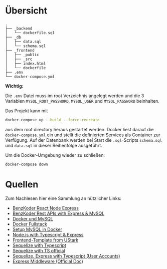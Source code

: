 # Übersicht

```
.
├── _backend
│   └── dockerfile.sql
├── _db
│   ├── data.sql
│   └── schema.sql
├── _frontend
│   ├── _public
│   ├── _src
│   ├── index.html
│   └── dockerfile
├── .env
└── docker-compose.yml
```

**Wichtig:**

Die `.env` Datei muss im root Verzeichnis angelegt werden und die 3 Variablen `MYSQL_ROOT_PASSWORD`, `MYSQL_USER` und `MYSQL_PASSWORD` beinhalten.

Das Projekt kann mit

```cmd
docker-compose up --build --force-recreate
```

aus dem root directory heraus gestartet werden. Docker liest darauf die `docker-compose.yml` ein und stellt die definierten Services als Container zur Verfügung. Auf der Datenbank werden bei Start die `.sql`-Scripts `schema.sql` und `data.sql` in dieser Reihenfolge ausgeführt.

Um die Docker-Umgebung wieder zu schließen:

```cmd
docker-compose down
```

# Quellen

Zum Nachlesen hier eine Sammlung an nützlicher Links:

-   [BenzKoder React Node Express](https://www.bezkoder.com/react-node-express-mysql/)
-   [BenzKoder Rest APIs with Express & MySQL](https://www.bezkoder.com/node-js-rest-api-express-mysql/)
-   [Docker und MySQL](https://iamvickyav.medium.com/mysql-init-script-on-docker-compose-e53677102e48)
-   [Docker Fullstack](https://siddharth-lakhara.medium.com/dockerizing-a-full-stack-js-app-ceb99411996e)
-   [Setup MySQL in Docker](https://betterprogramming.pub/setting-up-mysql-database-in-a-docker-d6c69a3e9afe)
-   [Node.js with Typescript & Express](https://www.split.io/blog/node-js-typescript-express-tutorial/)
-   [Frontend-Template from UStark](https://github.com/ulrichstark/web-template)
-   [Sequelize with Typescript](https://stackoverflow.com/questions/60014874/how-to-use-typescript-with-sequelize)
-   [Sequelize with TS official](https://sequelize.org/docs/v6/other-topics/typescript/#usage-of-sequelizedefine)
-   [Sequelize, Express with Typescript (User Accounts)](https://gorrion.io/blog/node-express-js-typescript-sequelize/)
-   [Express Middleware (Official Doc)](https://expressjs.com/en/guide/using-middleware.html)
